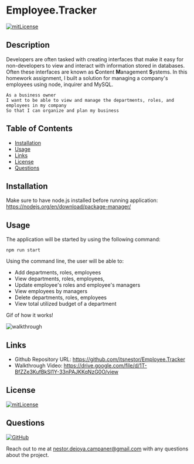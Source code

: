 # Employee.Tracker

[![mitLicense](https://img.shields.io/badge/license-MIT-green?style=plastic)](https://choosealicense.com/licenses/bsd-3-clause/)

## Description

  Developers are often tasked with creating interfaces that make it easy for non-developers to view and interact with information stored in databases. Often these interfaces are known as **C**ontent **M**anagement **S**ystems. In this homework assignment, I built a solution for managing a company's employees using node, inquirer and MySQL.

  ```
  As a business owner
  I want to be able to view and manage the departments, roles, and employees in my company
  So that I can organize and plan my business
  ```

## Table of Contents

  * [Installation](#installation)
  * [Usage](#usage)
  * [Links](#links)
  * [License](#license)
  * [Questions](#questions)

## Installation

  Make sure to have node.js installed before running application: https://nodejs.org/en/download/package-manager/

## Usage

  The application will be started by using the following command:
  ```
  npm run start
  ```

  Using the command line, the user will be able to:

  * Add departments, roles, employees
  * View departments, roles, employees,
  * Update employee's roles and employee's managers
  * View employees by managers
  * Delete departments, roles, employees
  * View total utilized budget of a department

  Gif of how it works!

  ![walkthrough](Assets/Employee-Tracker-Walkthrough.gif)

## Links

  * Github Repository URL: https://github.com/itsnestor/Employee.Tracker
  * Walkthrough Video: https://drive.google.com/file/d/1T-BfZZe3KufBkSI1Y-33nPAJKKqNzG0O/view

## License

  [![mitLicense](https://img.shields.io/badge/license-MIT-green?style=plastic)](https://choosealicense.com/licenses/bsd-3-clause/)

## Questions

  [![GitHub](https://img.shields.io/badge/My%20GitHub-Click%20Me!-blueviolet?style=plastic&logo=GitHub)](https://github.com/itsnestor)

  Reach out to me at nestor.dejoya.campaner@gmail.com with any questions about the project.
